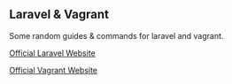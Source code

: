 ## Laravel & Vagrant

Some random guides & commands for laravel and vagrant.

[Official Laravel Website](https://laravel.com/)

[Official Vagrant Website](https://www.vagrantup.com/)